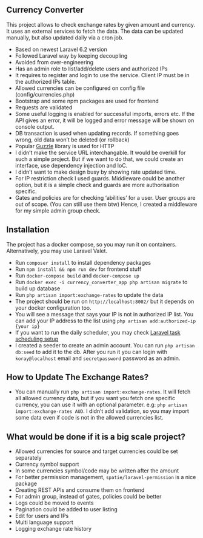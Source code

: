 ## Currency Converter

This project allows to check exchange rates by given amount and currency. It uses an external services to fetch the data.
The data can be updated manually, but also updated daily via a cron job.

- Based on newest Laravel 6.2 version
- Followed Laravel way by keeping decoupling
- Avoided from over-engineering
- Has an admin role to list/add/delete users and authorized IPs
- It requires to register and login to use the service. Client IP must be in the authorized IPs table.
- Allowed currencies can be configured on config file (config/currencies.php)
- Bootstrap and some npm packages are used for frontend
- Requests are validated
- Some useful logging is enabled for successful imports, errors etc. If the API gives an error, it will be logged and error message will be shown on console output.
- DB transaction is used when updating records. If something goes wrong, old data won’t be deleted (or rollback)
- Popular [Guzzle](http://docs.guzzlephp.org/en/stable/) library is used for HTTP
- I didn’t make the service URL interchangable. It would be overkill for such a simple project. But if we want to do that, we could create an interface, use dependency injection and IoC.
- I didn’t want to make design busy by showing rate updated time.
- For IP restriction check I used guards. Middleware could be another option, but it is a simple check and guards are more authorisation specific.
- Gates and policies are for checking ‘abilities’ for a user. User groups are out of scope. (You can still use them btw) Hence, I created a middleware for my simple admin group check.


## Installation
The project has a docker compose, so you may run it on containers. Alternatively, you may use Laravel Valet.

- Run `composer install` to install dependency packages
- Run `npm install && npm run dev` for frontend stuff
- Run `docker-compose build` and `docker-compose up`
- Run `docker exec -i currency_converter_app php artisan migrate` to build up database
- Run `php artisan import:exchange-rates` to update the data
- The project should be run on `http://localhost:8002/` but it depends on your docker configuration too.
- You will see a message that says your IP is not in authorized IP list. You can add your IP address to the list using `php artisan add:authorized-ip {your ip}`
- If you want to run the daily scheduler, you may check [Laravel task scheduling setup](https://laravel.com/docs/6.x/scheduling)
- I created a seeder to create an admin account. You can run `php artisan db:seed` to add it to the db. After you run it you can login with `koray@localhost` email and `secretpassword` password as an admin.

## How to Update The Exchange Rates?
- You can manually run `php artisan import:exchange-rates`. It will fetch all allowed currency data, but if you want you fetch one specific currency, you can use it with an optional parameter. e.g: `php artisan import:exchange-rates AUD`.  I didn’t add validation, so you may import some data even if code is not in the allowed currencies list.

## What would be done if it is a big scale project?
- Allowed currencies for source and target currencies could be set separately
- Currency symbol support
- In some currencies symbol/code may be written after the amount
- For better permission management, `spatie/laravel-permission` is a nice package
- Creating REST APIs and consume them on frontend
- For admin group, instead of gates, policies could be better
- Logs could be moved to events
- Pagination could be added to user listing
- Edit for users and IPs
- Multi language support
- Logging exchange rate history
